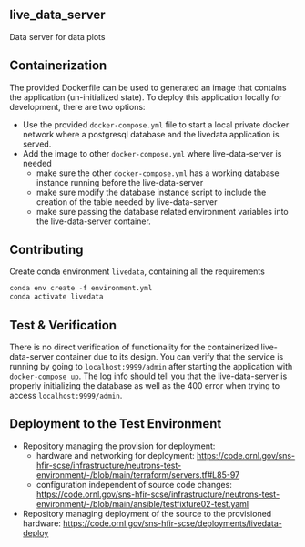 ## live_data_server
Data server for data plots

## Containerization

The provided Dockerfile can be used to generated an image that contains the application (un-initialized state).
To deploy this application locally for development, there are two options:

- Use the provided `docker-compose.yml` file to start a local private docker network where a postgresql database and the livedata application is served.
- Add the image to other `docker-compose.yml` where live-data-server is needed
  - make sure the other `docker-compose.yml` has a working database instance running before the live-data-server
  - make sure modify the database instance script to include the creation of the table needed by live-data-server
  - make sure passing the database related environment variables into the live-data-server container.

## Contributing

Create conda environment `livedata`, containing all the requirements 
```python
conda env create -f environment.yml
conda activate livedata
```

## Test & Verification

There is no direct verification of functionality for the containerized live-data-server
container due to its design.
You can verify that the service is running by going to `localhost:9999/admin` after
starting the application with `docker-compose up`.
The log info should tell you that the live-data-server is properly initializing the database
as well as the 400 error when trying to access `localhost:9999/admin`.

## Deployment to the Test Environment
- Repository managing the provision for deployment:
  + hardware and networking for deployment: https://code.ornl.gov/sns-hfir-scse/infrastructure/neutrons-test-environment/-/blob/main/terraform/servers.tf#L85-97
  + configuration independent of source code changes: https://code.ornl.gov/sns-hfir-scse/infrastructure/neutrons-test-environment/-/blob/main/ansible/testfixture02-test.yaml
- Repository managing deployment of the source to the provisioned hardware: https://code.ornl.gov/sns-hfir-scse/deployments/livedata-deploy
